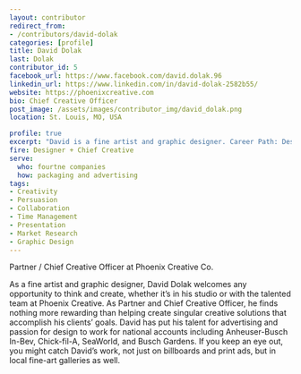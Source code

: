```yaml
---
layout: contributor
redirect_from:
- /contributors/david-dolak
categories: [profile]
title: David Dolak
last: Dolak
contributor_id: 5
facebook_url: https://www.facebook.com/david.dolak.96
linkedin_url: https://www.linkedin.com/in/david-dolak-2582b55/
website: https://phoenixcreative.com
bio: Chief Creative Officer
post_image: /assets/images/contributor_img/david_dolak.png
location: St. Louis, MO, USA

profile: true
excerpt: "David is a fine artist and graphic designer. Career Path: Designer + Chief Creative "
fire: Designer + Chief Creative 
serve:
  who: fourtne companies
  how: packaging and advertising
tags:
- Creativity
- Persuasion
- Collaboration
- Time Management
- Presentation
- Market Research
- Graphic Design
---
```

Partner / Chief Creative Officer at Phoenix Creative Co.

As a fine artist and graphic designer, David Dolak welcomes any opportunity to think and create, whether it’s in his studio or with the talented team at Phoenix Creative. As Partner and Chief Creative Officer, he finds nothing more rewarding than helping create singular creative solutions that accomplish his clients’ goals. David has put his talent for advertising and passion for design to work for national accounts including Anheuser-Busch In-Bev, Chick-fil-A, SeaWorld, and Busch Gardens. If you keep an eye out, you might catch David’s work, not just on billboards and print ads, but in local fine-art galleries as well.